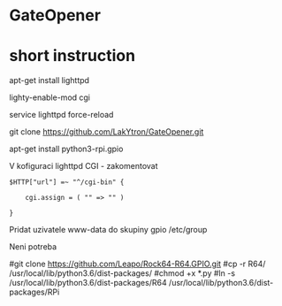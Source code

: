 # GateOpener
# short instruction

apt-get install lighttpd

lighty-enable-mod cgi

service lighttpd force-reload


git clone https://github.com/LakYtron/GateOpener.git


apt-get install python3-rpi.gpio


V kofiguraci lighttpd CGI  - zakomentovat

    $HTTP["url"] =~ "^/cgi-bin" {
    
        cgi.assign = ( "" => "" )
        
    }
    
    
Pridat uzivatele www-data do skupiny gpio
/etc/group



Neni potreba

#git clone https://github.com/Leapo/Rock64-R64.GPIO.git
#cp -r R64/ /usr/local/lib/python3.6/dist-packages/
#chmod +x *.py 
#ln -s /usr/local/lib/python3.6/dist-packages/R64 /usr/local/lib/python3.6/dist-packages/RPi
